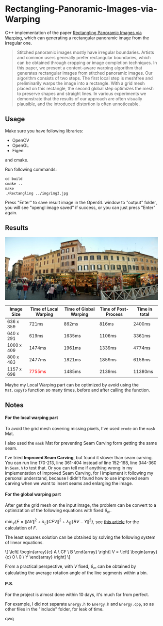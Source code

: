 # Rectangling-Panoramic-Images-via-Warping
C++ implementation of the paper [Rectangling Panoramic Images via Warping](https://kaiminghe.github.io/publications/sig13pano.pdf), which can generating a rectangular panoramic image from the irregular one.

>Stitched panoramic images mostly have irregular boundaries. Artists and common users generally prefer rectangular boundaries, which can be obtained through cropping or image completion techniques. In this paper, we present a content-aware warping algorithm that generates rectangular images from stitched panoramic images. Our algorithm consists of two steps. The first local step is meshfree and preliminarily warps the image into a rectangle. With a grid mesh placed on this rectangle, the second global step optimizes the mesh to preserve shapes and straight lines. In various experiments we demonstrate that the results of our approach are often visually plausible, and the introduced distortion is often unnoticeable.

## Usage

Make sure you have following libraries:

- OpenCV
- OpenGL
- Eigen

and cmake.

Run following commands:

```
cd build
cmake ..
make
./Rectangling ../img/img3.jpg
```

Press "Enter" to save result image in the OpenGL window to "output" folder, you will see "opengl image saved" if success, or you can just press "Enter" again.

## Results

![result](./output/result.jpg)

| Image Size | Time of Local Warping                 | Time of Global Warping | Time of Post-Process | Time in total |
| ---------- | ------------------------------------- | ---------------------- | -------------------- | ------------- |
| 636 x 359  | 721ms                                 | 862ms                  | 816ms                | 2400ms        |
| 640 x 291  | 619ms                                 | 1635ms                 | 1106ms               | 3361ms        |
| 1000 x 409 | 1474ms                                | 1961ms                 | 1339ms               | 4774ms        |
| 800 x 483  | 2477ms                                | 1821ms                 | 1859ms               | 6158ms        |
| 1157 x 698 | <span style="color:red">7755ms</span> | 1485ms                 | 2139ms               | 11380ms       |

Maybe my Local Warping part can be optimized by avoid using the `Mat.copyTo` function so many times, before and after calling the function.

## Notes

#### For the local warping part

To avoid the grid mesh covering missing pixels, I've used `erode` on the `mask` Mat.

I also used the `mask` Mat for preventing Seam Carving form getting the same seam.

I've tried **Improved Seam Carving**, but found it slower than seam carving. You can run line 170-213, line 361-404 instead of line 152-168, line 344-360 in `Seam.h` to test that. Or you can tell me if anything wrong in my implementation of Improved Seam Carving, for I implement it following my personal understand, because I didn't found how to use improved seam carving when we want to insert seams and enlarging the image.

#### For the global warping part

After get the grid mesh on the input image, the problem can be convert to a optimization of the following equations with fixed $\theta_{m}$.

$\displaystyle\min_{V}\{E = \displaystyle\|AV\|^2 + \lambda_{L} \|CFV\|^2 + \lambda_{B}\|BV-Y\|^2\}$, see [this article](https://iquilezles.org/articles/ibilinear/) for the calculation of $F$.

The least squares solution can be obtained by solving the following system of linear equations.

<script type="text/javascript" async
  src="https://cdnjs.cloudflare.com/ajax/libs/mathjax/2.7.7/MathJax.js?config=TeX-MML-AM_CHTML">
</script>

<p>
\[ \left[ \begin{array}{c} A \ CF \ B \end{array} \right] V = \left[ \begin{array}{c} 0 \ 0 \ Y \end{array} \right] \]
</p>

From a practical perspective, with $V$ fixed, $\theta_m$ can be obtained by calculating the average rotation angle of the line segments within a bin.

#### P.S.

For the project is almost done within 10 days, it's much far from perfect.

For example, I did not separate `Energy.h` to `Energy.h` and `Energy.cpp`, so as other files in the "include" folder, for leak of time.

qwq
